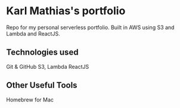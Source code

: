 # Karl Mathias's portfolio

Repo for my personal serverless portfolio. Built in AWS using S3 and Lambda and ReactJS.

## Technologies used
Git & GitHub
S3, Lambda
ReactJS

## Other Useful Tools
Homebrew for Mac
